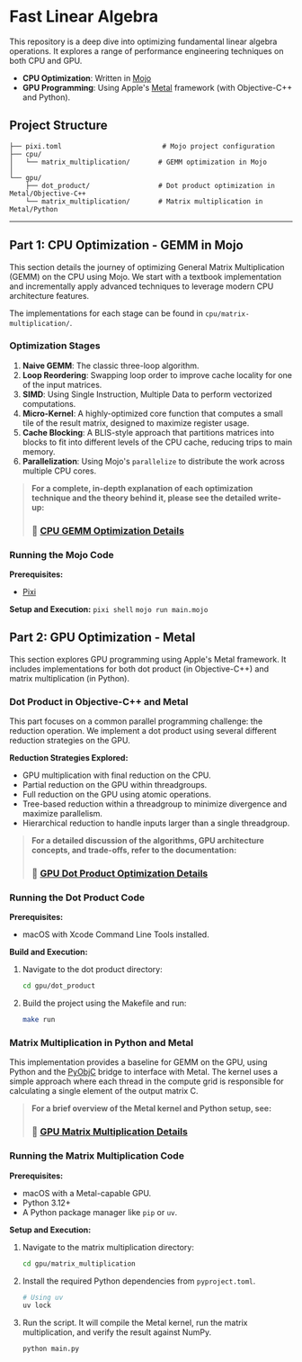 # Fast Linear Algebra

This repository is a deep dive into optimizing fundamental linear algebra operations. It explores a range of performance engineering techniques on both CPU and GPU.

-   **CPU Optimization**: Written in [Mojo](https://www.modular.com/mojo)
-   **GPU Programming**: Using Apple's [Metal](https://developer.apple.com/metal/) framework (with Objective-C++ and Python).

## Project Structure

```text
├── pixi.toml                         # Mojo project configuration
├── cpu/
│   └── matrix_multiplication/       # GEMM optimization in Mojo
│
└── gpu/
    ├── dot_product/                 # Dot product optimization in Metal/Objective-C++
    └── matrix_multiplication/       # Matrix multiplication in Metal/Python
```

---

## Part 1: CPU Optimization - GEMM in Mojo

This section details the journey of optimizing General Matrix Multiplication (GEMM) on the CPU using Mojo. We start with a textbook implementation and incrementally apply advanced techniques to leverage modern CPU architecture features.

The implementations for each stage can be found in `cpu/matrix-multiplication/`.

### Optimization Stages

1.  **Naive GEMM**: The classic three-loop algorithm.
2.  **Loop Reordering**: Swapping loop order to improve cache locality for one of the input matrices.
3.  **SIMD**: Using Single Instruction, Multiple Data to perform vectorized computations.
4.  **Micro-Kernel**: A highly-optimized core function that computes a small tile of the result matrix, designed to maximize register usage.
5.  **Cache Blocking**: A BLIS-style approach that partitions matrices into blocks to fit into different levels of the CPU cache, reducing trips to main memory.
6.  **Parallelization**: Using Mojo's `parallelize` to distribute the work across multiple CPU cores.

> **For a complete, in-depth explanation of each optimization technique and the theory behind it, please see the detailed write-up:**
>
> ### 📄 [CPU GEMM Optimization Details](./cpu/matrix-multiplication/gemm.md)

### Running the Mojo Code

**Prerequisites:**
-   [Pixi](https://pixi.sh/)

**Setup and Execution:**
`pixi shell`
`mojo run main.mojo`

## Part 2: GPU Optimization - Metal

This section explores GPU programming using Apple's Metal framework. It includes implementations for both dot product (in Objective-C++) and matrix multiplication (in Python).

### Dot Product in Objective-C++ and Metal

This part focuses on a common parallel programming challenge: the reduction operation. We implement a dot product using several different reduction strategies on the GPU.

**Reduction Strategies Explored:**
-   GPU multiplication with final reduction on the CPU.
-   Partial reduction on the GPU within threadgroups.
-   Full reduction on the GPU using atomic operations.
-   Tree-based reduction within a threadgroup to minimize divergence and maximize parallelism.
-   Hierarchical reduction to handle inputs larger than a single threadgroup.

> **For a detailed discussion of the algorithms, GPU architecture concepts, and trade-offs, refer to the documentation:**
>
> ### 📄 [GPU Dot Product Optimization Details](./gpu/dot_product/dot_product.md)

### Running the Dot Product Code

**Prerequisites:**
-   macOS with Xcode Command Line Tools installed.

**Build and Execution:**
1.  Navigate to the dot product directory:
    ```bash
    cd gpu/dot_product
    ```
2.  Build the project using the Makefile and run:
    ```bash
    make run
    ```

### Matrix Multiplication in Python and Metal

This implementation provides a baseline for GEMM on the GPU, using Python and the [PyObjC](https://pyobjc.readthedocs.io/en/latest/) bridge to interface with Metal. The kernel uses a simple approach where each thread in the compute grid is responsible for calculating a single element of the output matrix C.

> **For a brief overview of the Metal kernel and Python setup, see:**
>
> ### 📄 [GPU Matrix Multiplication Details](./gpu/matrix_multiplication/matmul.md)

### Running the Matrix Multiplication Code

**Prerequisites:**
-   macOS with a Metal-capable GPU.
-   Python 3.12+
-   A Python package manager like `pip` or `uv`.

**Setup and Execution:**
1.  Navigate to the matrix multiplication directory:
    ```bash
    cd gpu/matrix_multiplication
    ```
2.  Install the required Python dependencies from `pyproject.toml`.
    ```bash
    # Using uv
    uv lock
    ```
3.  Run the script. It will compile the Metal kernel, run the matrix multiplication, and verify the result against NumPy.
    ```bash
    python main.py
    ```